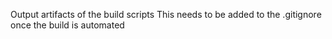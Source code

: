 Output artifacts of the build scripts
This needs to be added to the .gitignore once the build is automated
